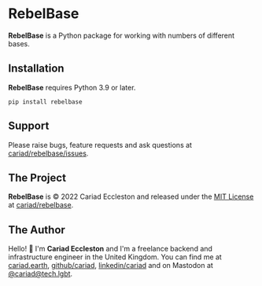 # RebelBase

**RebelBase** is a Python package for working with numbers of different bases.

## Installation

**RebelBase** requires Python 3.9 or later.

```console
pip install rebelbase
```

## Support

Please raise bugs, feature requests and ask questions at [cariad/rebelbase/issues](https://github.com/cariad/rebelbase/issues).

## The Project

**RebelBase** is &copy; 2022 Cariad Eccleston and released under the [MIT License](https://github.com/cariad/rebelbase/blob/main/LICENSE) at [cariad/rebelbase](https://github.com/cariad/rebelbase).

## The Author

Hello! 👋 I'm **Cariad Eccleston** and I'm a freelance backend and infrastructure engineer in the United Kingdom. You can find me at [cariad.earth](https://cariad.earth), [github/cariad](https://github.com/cariad), [linkedin/cariad](https://linkedin.com/in/cariad) and on Mastodon at [@cariad@tech.lgbt](https://tech.lgbt/@cariad).
